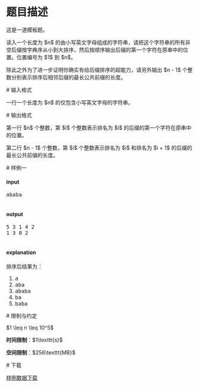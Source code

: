 # 题目描述

<p>这是一道模板题。</p>
<p>读入一个长度为 $n$ 的由小写英文字母组成的字符串，请把这个字符串的所有非空后缀按字典序从小到大排序，然后按顺序输出后缀的第一个字符在原串中的位置。位置编号为 $1$ 到 $n$。</p>
<p>除此之外为了进一步证明你确实有给后缀排序的超能力，请另外输出 $n - 1$ 个整数分别表示排序后相邻后缀的最长公共前缀的长度。</p>
# 输入格式


<p>一行一个长度为 $n$ 的仅包含小写英文字母的字符串。</p>
# 输出格式


<p>第一行 $n$ 个整数，第 $i$ 个整数表示排名为 $i$ 的后缀的第一个字符在原串中的位置。</p>
<p>第二行 $n - 1$ 个整数，第 $i$ 个整数表示排名为 $i$ 和排名为 $i + 1$ 的后缀的最长公共前缀的长度。</p>
# 样例一


<h4>input</h4>
<pre>ababa

</pre>

<h4>output</h4>
<pre>5 3 1 4 2
1 3 0 2

</pre>

<h4>explanation</h4>
<p>排序后结果为：</p>
<ol><li><samp>a</samp></li>
<li><samp>aba</samp></li>
<li><samp>ababa</samp></li>
<li><samp>ba</samp></li>
<li><samp>baba</samp></li>
</ol># 限制与约定


<p>$1 \leq n \leq 10^5$</p>
<p><strong>时间限制</strong>：$1\texttt{s}$</p>
<p><strong>空间限制</strong>：$256\texttt{MB}$</p>
# 下载


<p><a href="/download.php?type=problem&amp;id=35">样例数据下载</a></p>
